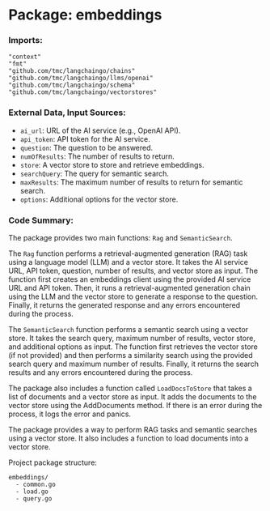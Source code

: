 # Package: embeddings

### Imports:

```
"context"
"fmt"
"github.com/tmc/langchaingo/chains"
"github.com/tmc/langchaingo/llms/openai"
"github.com/tmc/langchaingo/schema"
"github.com/tmc/langchaingo/vectorstores"
```

### External Data, Input Sources:

- `ai_url`: URL of the AI service (e.g., OpenAI API).
- `api_token`: API token for the AI service.
- `question`: The question to be answered.
- `numOfResults`: The number of results to return.
- `store`: A vector store to store and retrieve embeddings.
- `searchQuery`: The query for semantic search.
- `maxResults`: The maximum number of results to return for semantic search.
- `options`: Additional options for the vector store.

### Code Summary:

The package provides two main functions: `Rag` and `SemanticSearch`.

The `Rag` function performs a retrieval-augmented generation (RAG) task using a language model (LLM) and a vector store. It takes the AI service URL, API token, question, number of results, and vector store as input. The function first creates an embeddings client using the provided AI service URL and API token. Then, it runs a retrieval-augmented generation chain using the LLM and the vector store to generate a response to the question. Finally, it returns the generated response and any errors encountered during the process.

The `SemanticSearch` function performs a semantic search using a vector store. It takes the search query, maximum number of results, vector store, and additional options as input. The function first retrieves the vector store (if not provided) and then performs a similarity search using the provided search query and maximum number of results. Finally, it returns the search results and any errors encountered during the process.

The package also includes a function called `LoadDocsToStore` that takes a list of documents and a vector store as input. It adds the documents to the vector store using the AddDocuments method. If there is an error during the process, it logs the error and panics.

The package provides a way to perform RAG tasks and semantic searches using a vector store. It also includes a function to load documents into a vector store.

Project package structure:

```
embeddings/
  - common.go
  - load.go
  - query.go
```

